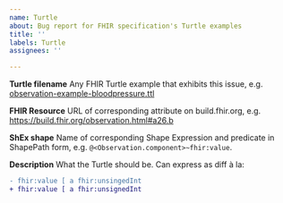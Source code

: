 ```yaml
---
name: Turtle
about: Bug report for FHIR specification's Turtle examples
title: ''
labels: Turtle
assignees: ''

---
```


**Turtle filename**
Any FHIR Turtle example that exhibits this issue, e.g. [observation-example-bloodpressure.ttl](https://build.fhir.org/observation-example-bloodpressure.ttl.html)

**FHIR Resource**
URL of corresponding attribute on build.fhir.org, e.g. https://build.fhir.org/observation.html#a26.b

**ShEx shape**
Name of corresponding Shape Expression and predicate in ShapePath form, e.g. `@<Observation.component>~fhir:value`.

**Description**
What the Turtle should be. Can express as diff à la:
``` diff
- fhir:value [ a fhir:unsingedInt
+ fhir:value [ a fhir:unsignedInt
```
